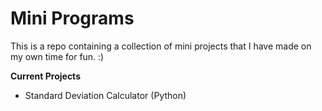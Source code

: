 # Mini Programs
This is a repo containing a collection of mini projects that I have made on my own time for fun. :)

**Current Projects**
- Standard Deviation Calculator (Python)
